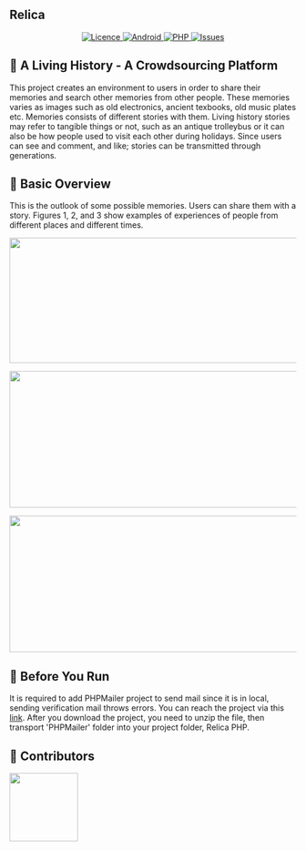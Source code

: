 ## Relica

<p align="center">
    <a href="https://github.com/yilmazvolkan/Relica/blob/master/LICENSE">
        <img src="https://img.shields.io/badge/LICENCE-Online-e4616e.svg"
             alt="Licence">
    </a>
    <a href="https://github.com/yilmazvolkan/Relica/tree/master/app/src/main">
        <img src="https://img.shields.io/badge/ANDROID-UP%20TO%20DATE-dd3547.svg"
             alt="Android">
    </a>
    <a href="https://github.com/yilmazvolkan/Relica/tree/master/Relica%20Php">
        <img src="https://img.shields.io/badge/PHP-UP TO DATE-bf2131.svg"
             alt="PHP">
    </a>
    <a href="https://github.com/yilmazvolkan/Relica/issues?q=is%3Aissue+is%3Aclosed">
        <img src="https://img.shields.io/badge/ISSUES 35-CLOSED-931926.svg"
             alt="Issues">
    </a>
</p>


## :tophat: A Living History - A Crowdsourcing Platform


This project creates an environment to users in order to share their memories and search other memories from other people. These memories varies as images such as old electronics, ancient texbooks, old music plates etc. Memories consists of different stories with them. Living history stories may refer to tangible things or not, such as an antique trolleybus or it can also be how people used to visit each other during holidays. Since users can see and comment, and like; stories can be transmitted through generations.

## :blue_book: Basic Overview

This is the outlook of some possible memories. Users can share them with a story. Figures 1, 2, and 3 show examples of experiences of people from different places and different times.

<p align="center">
    <img src="https://raw.githubusercontent.com/bounswe/bounswe2018group1/master/resources/dresses_intro.png" width="640" height="220">
</p>
<p align="center">
    <img src="https://raw.githubusercontent.com/bounswe/bounswe2018group1/master/resources/pong_game_intro.png" width="540" height="240">
</p>
<p align="center">
    <img src="https://raw.githubusercontent.com/bounswe/bounswe2018group1/master/resources/trolleybus_intro.png" width="540" height="240">
</p>

## :bell: Before You Run

It is required to add PHPMailer project to send mail since it is in local, sending verification mail throws errors.
You can reach the project via this [link](https://github.com/PHPMailer/PHPMailer). After you download the project, you need to unzip the file, then transport 'PHPMailer' folder into your project folder, Relica PHP.

## :beers: Contributors


<p align="left">
<a href = "https://github.com/yilmazvolkan"><img 
<img src="https://avatars2.githubusercontent.com/u/28186366?s=400&v=4" width="120" height="120"></a>
</p>




